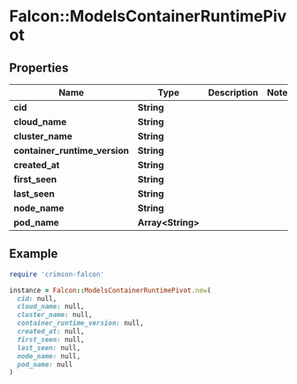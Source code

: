 # Falcon::ModelsContainerRuntimePivot

## Properties

| Name | Type | Description | Notes |
| ---- | ---- | ----------- | ----- |
| **cid** | **String** |  |  |
| **cloud_name** | **String** |  |  |
| **cluster_name** | **String** |  |  |
| **container_runtime_version** | **String** |  |  |
| **created_at** | **String** |  |  |
| **first_seen** | **String** |  |  |
| **last_seen** | **String** |  |  |
| **node_name** | **String** |  |  |
| **pod_name** | **Array&lt;String&gt;** |  |  |

## Example

```ruby
require 'crimson-falcon'

instance = Falcon::ModelsContainerRuntimePivot.new(
  cid: null,
  cloud_name: null,
  cluster_name: null,
  container_runtime_version: null,
  created_at: null,
  first_seen: null,
  last_seen: null,
  node_name: null,
  pod_name: null
)
```

